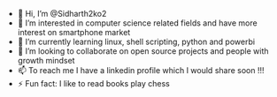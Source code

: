 - 👋 Hi, I’m @Sidharth2ko2
- 👀 I’m interested in computer science related fields and have more interest on smartphone market
- 🌱 I’m currently learning linux, shell scripting, python and powerbi
- 💞️ I’m looking to collaborate on open source projects and people with growth mindset
- 📫 To reach me I have a linkedin profile which I would share soon !!!
- ⚡ Fun fact: I like to read books play chess 

<!---
Sidharth2ko2/Sidharth2ko2 is a ✨ special ✨ repository because its `README.md` (this file) appears on your GitHub profile.
You can click the Preview link to take a look at your changes.
--->
